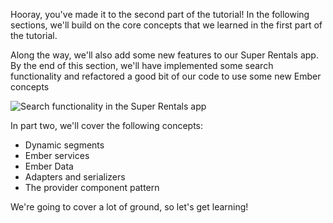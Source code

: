 Hooray, you've made it to the second part of the tutorial! In the following sections, we'll build on the core concepts that we learned in the first part of the tutorial.

Along the way, we'll also add some new features to our Super Rentals app. By the end of this section, we'll have implemented some search functionality and refactored a good bit of our code to use some new Ember concepts

![Search functionality in the Super Rentals app](/images/tutorial/part-2/provider-components/filtered-results@2x.png)

In part two, we'll cover the following concepts:
* Dynamic segments
* Ember services
* Ember Data
* Adapters and serializers
* The provider component pattern

We're going to cover a lot of ground, so let's get learning!

